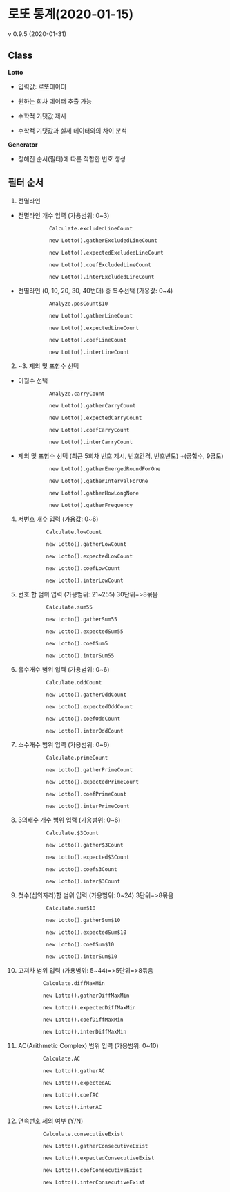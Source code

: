 
# 로또 통계(2020-01-15)

v 0.9.5 (2020-01-31)

## Class

**Lotto**

* 입력값: 로또데이터

* 원하는 회차 데이터 추출 가능

* 수학적 기댓값 제시

* 수학적 기댓값과 실제 데이터와의 차이 분석

**Generator**

* 정해진 순서(필터)에 따른 적합한 번호 생성

## 필터 순서

1. 전멸라인
* 전멸라인 개수 입력 (가용범위: 0~3)

                Calculate.excludedLineCount

                new Lotto().gatherExcludedLineCount

                new Lotto().expectedExcludedLineCount

                new Lotto().coefExcludedLineCount

                new Lotto().interExcludedLineCount

* 전멸라인 (0, 10, 20, 30, 40번대) 중 복수선택 (가용값: 0~4)

                Analyze.posCount$10

                new Lotto().gatherLineCount

                new Lotto().expectedLineCount

                new Lotto().coefLineCount

                new Lotto().interLineCount

2. ~3. 제외 및 포함수 선택
* 이월수 선택

                Analyze.carryCount

                new Lotto().gatherCarryCount

                new Lotto().expectedCarryCount

                new Lotto().coefCarryCount

                new Lotto().interCarryCount

* 제외 및 포함수 선택 (최근 5회차 번호 제시, 번호간격, 번호빈도) +(궁합수, 9궁도)

                new Lotto().gatherEmergedRoundForOne

                new Lotto().gatherIntervalForOne

                new Lotto().gatherHowLongNone

                new Lotto().gatherFrequency

4. 저번호 개수 입력 (가용값: 0~6)
    
                Calculate.lowCount
                
                new Lotto().gatherLowCount
                
                new Lotto().expectedLowCount

                new Lotto().coefLowCount

                new Lotto().interLowCount

5. 번호 합 범위 입력 (가용범위: 21~255) 30단위=>8묶음
    
                Calculate.sum55
                
                new Lotto().gatherSum55
                
                new Lotto().expectedSum55

                new Lotto().coefSum5

                new Lotto().interSum55

6. 홀수개수 범위 입력 (가용범위: 0~6)
    
                Calculate.oddCount
                
                new Lotto().gatherOddCount
                
                new Lotto().expectedOddCount

                new Lotto().coefOddCount

                new Lotto().interOddCount

7. 소수개수 범위 입력 (가용범위: 0~6)
    
                Calculate.primeCount
                
                new Lotto().gatherPrimeCount
                
                new Lotto().expectedPrimeCount

                new Lotto().coefPrimeCount

                new Lotto().interPrimeCount

8. 3의배수 개수 범위 입력 (가용범위: 0~6)
    
                Calculate.$3Count
                
                new Lotto().gather$3Count
                
                new Lotto().expected$3Count

                new Lotto().coef$3Count

                new Lotto().inter$3Count

9. 첫수(십의자리)합 범위 입력 (가용범위: 0~24) 3단위=>8묶음
    
                Calculate.sum$10
                
                new Lotto().gatherSum$10
                
                new Lotto().expectedSum$10

                new Lotto().coefSum$10

                new Lotto().interSum$10

10. 고저차 범위 입력 (가용범위: 5~44)=>5단위=>8묶음
    
                Calculate.diffMaxMin
                
                new Lotto().gatherDiffMaxMin
                
                new Lotto().expectedDiffMaxMin

                new Lotto().coefDiffMaxMin

                new Lotto().interDiffMaxMin

11. AC(Arithmetic Complex) 범위 입력 (가용범위: 0~10)
    
                Calculate.AC
                
                new Lotto().gatherAC
                
                new Lotto().expectedAC

                new Lotto().coefAC

                new Lotto().interAC

12. 연속번호 제외 여부 (Y/N)
    
                Calculate.consecutiveExist
                
                new Lotto().gatherConsecutiveExist
                
                new Lotto().expectedConsecutiveExist
                
                new Lotto().coefConsecutiveExist

                new Lotto().interConsecutiveExist
